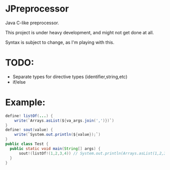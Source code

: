 # JPreprocessor
Java C-like preprocessor.

This project is under heavy development, and might not get done at all.

Syntax is subject to change, as I'm playing with this.

# TODO:
 - Separate types for directive types (identifier,string,etc)
 - if/else

# Example:

```java
define! listOf(...) {
    write(`Arrays.asList(${va_args.join(',')})`)
}
define! sout(value) {
    write(`System.out.println(${value});`)
}
public class Test {
  public static void main(String[] args) {
      sout!(listOf!(1,2,3,4)) // System.out.println(Arrays.asList(1,2,3,4))
  }
}
```

